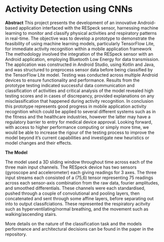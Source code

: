 # Activity Detection using CNNs

**Abstract**
This project presents the development of an innovative Android-based application
interfaced with the RESpeck sensor, harnessing machine learning to monitor and
classify physical activities and respiratory patterns in real-time. The objective was
to develop a prototype to demonstrate the feasibility of using machine learning
models, particularly TensorFlow Lite, for immediate activity recognition within a
mobile application framework
The methodology involved the integration of the RESpeck sensor with an Android
application, employing Bluetooth Low Energy for data transmission. The application
was constructed in Android Studio, using Kotlin and Java, and was structured to preprocess sensor data before being classified by the TensorFlow Lite model. Testing was
conducted across multiple Android devices to ensure functionality and performance.
Results from the prototype testing indicated successful data communication and classification of activities and critical analysis of the model revealed high testing scores and
in cases of discrepancy, provided explanations on any misclassification that happened
during activity recognition.
In conclusion this prototype represents good progress in mobile application activity
recognition which could be applied to several different systems such as in the fitness
and the healthcare industries, however the latter may have a regulatory barrier to entry
for medical device approval.
Looking forward, with access to higher performance computing or simply more time,
we would be able to increase the rigour of the testing process to improve the model
beyond it’s current capabilities and investigate new heuristics or model changes and
their effects.


**The Model**

The model used a 3D sliding window throughout time across each of the three main input channels.
The RESpeck device has two sensors (gyroscope and accelerometer) each giving readings for 3 axes.
The three input streams each consisted of a (75,6) tensor representing 75 readings across each sensor-axis combination from the raw data, fourier amplitudes, and smoothed differentials.
These channels were each standardised, pushed through a couple of convolutional and pooling layers, then concatenated and sent through some affine layers, before separating out into to output classifciations.
These represented the respiratory acitvity such as hyperventilating/normal breathing, and the movement such as walking/ascending stairs.

More details on the nature of the classification task and the models performance and architectural decisions can be found in the paper in the repository.
